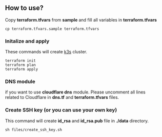 ## How to use?

Copy **terraform.tfvars** from **sample** and fill all variables in **terraform.tfvars**

```
cp terraform.tfvars.sample terraform.tfvars
```

### Initalize and apply

These commands will create [k3s](https://k3s.io/) cluster.

```
terraform init
terraform plan
terraform apply
```

### DNS module

if you want to use **cloudflare dns** module.
Please uncomment all lines related to Cloudflare in **dns.tf** and **terraform.tfvars** files.

### Create SSH key (or you can use your own key)

This command will create **id_rsa** and **id_rsa.pub** file in **./data** directory.

```
sh files/create_ssh_key.sh
```
